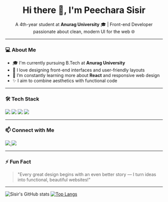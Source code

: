 <h1 align="center">Hi there 👋, I'm Peechara Sisir</h1>

<p align="center">A 4th-year student at <strong>Anurag University</strong> 🎓 | Front-end Developer passionate about clean, modern UI for the web 🌐</p>

---

### 💻 About Me

- 🎓 I'm currently pursuing B.Tech at **Anurag University**
- 🎯 I love designing front-end interfaces and user-friendly layouts
- 🌱 I’m constantly learning more about **React** and responsive web design
- ✨ I aim to combine aesthetics with functional code

---

### 🛠️ Tech Stack

<p align="left">
  <img src="https://img.shields.io/badge/HTML5-E34F26?style=flat-square&logo=html5&logoColor=white"/>
  <img src="https://img.shields.io/badge/CSS3-1572B6?style=flat-square&logo=css3&logoColor=white"/>
  <img src="https://img.shields.io/badge/JavaScript-F7DF1E?style=flat-square&logo=javascript&logoColor=black"/>
  <img src="https://img.shields.io/badge/React-20232A?style=flat-square&logo=react&logoColor=61DAFB"/>
</p>

---

### 📫 Connect with Me

<p>
  <a href="https://www.instagram.com/peechara.sisir/" target="_blank">
    <img src="https://img.shields.io/badge/Instagram-E4405F?style=for-the-badge&logo=instagram&logoColor=white" />
  </a>
  <a href="https://www.linkedin.com/in/sisir-peechara-82b67a263/" target="_blank">
    <img src="https://img.shields.io/badge/LinkedIn-0077B5?style=for-the-badge&logo=linkedin&logoColor=white" />
  </a>
</p>

---

### ⚡ Fun Fact

> "Every great design begins with an even better story — I turn ideas into functional, beautiful websites!"

---
![Sisir's GitHub stats](https://github-readme-stats.vercel.app/api?username=sisirpeechara&show_icons=true&theme=radical)
[![Top Langs](https://github-readme-stats.vercel.app/api/top-langs/?username=sisirpeechara&layout=compact&theme=radical)](https://github.com/anuraghazra/github-readme-stats)





<!-- GitHub Stats (Optional) -->
<!--
### 📊 GitHub Stats
![Sisir's GitHub stats](https://github-readme-stats.vercel.app/api?username=sisirpeechara&show_icons=true&theme=radical)
-->
